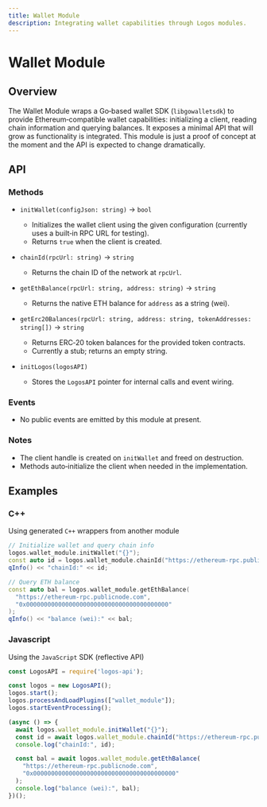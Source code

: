 ```yaml
---
title: Wallet Module
description: Integrating wallet capabilities through Logos modules.
---
```

# Wallet Module

## Overview

The Wallet Module wraps a Go‑based wallet SDK (`libgowalletsdk`) to provide Ethereum‑compatible wallet capabilities: initializing a client, reading chain information and querying balances. It exposes a minimal API that will grow as functionality is integrated. This module is just a proof of concept at the moment and the API is expected to change dramatically.

## API

### Methods

- `initWallet(configJson: string)` → `bool`
  - Initializes the wallet client using the given configuration (currently uses a built‑in RPC URL for testing).
  - Returns `true` when the client is created.

- `chainId(rpcUrl: string)` → `string`
  - Returns the chain ID of the network at `rpcUrl`.

- `getEthBalance(rpcUrl: string, address: string)` → `string`
  - Returns the native ETH balance for `address` as a string (wei).

- `getErc20Balances(rpcUrl: string, address: string, tokenAddresses: string[])` → `string`
  - Returns ERC‑20 token balances for the provided token contracts.
  - Currently a stub; returns an empty string.

- `initLogos(logosAPI)`
  - Stores the `LogosAPI` pointer for internal calls and event wiring.

### Events

- No public events are emitted by this module at present.

### Notes

- The client handle is created on `initWallet` and freed on destruction.
- Methods auto‑initialize the client when needed in the implementation.

## Examples

### C++

Using generated `C++` wrappers from another module

```cpp
// Initialize wallet and query chain info
logos.wallet_module.initWallet("{}");
const auto id = logos.wallet_module.chainId("https://ethereum-rpc.publicnode.com");
qInfo() << "chainId:" << id;

// Query ETH balance
const auto bal = logos.wallet_module.getEthBalance(
  "https://ethereum-rpc.publicnode.com",
  "0x0000000000000000000000000000000000000000"
);
qInfo() << "balance (wei):" << bal;
```

### Javascript

Using the `JavaScript` SDK (reflective API)

```javascript
const LogosAPI = require('logos-api');

const logos = new LogosAPI();
logos.start();
logos.processAndLoadPlugins(["wallet_module"]);
logos.startEventProcessing();

(async () => {
  await logos.wallet_module.initWallet("{}");
  const id = await logos.wallet_module.chainId("https://ethereum-rpc.publicnode.com");
  console.log("chainId:", id);

  const bal = await logos.wallet_module.getEthBalance(
    "https://ethereum-rpc.publicnode.com",
    "0x0000000000000000000000000000000000000000"
  );
  console.log("balance (wei):", bal);
})();
```
